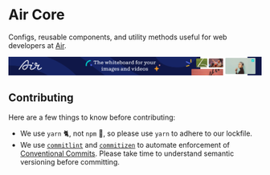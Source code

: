 # Air Core

Configs, reusable components, and utility methods useful for web developers at [Air](https://air.inc).

<a href="https://air.inc" target="_blank" rel="noopener noreferrer"><img src="./banner.png" alt="" /></a>

## Contributing

Here are a few things to know before contributing:

- We use `yarn` 🐈, not `npm` 🚫, so please use `yarn` to adhere to our lockfile.
- We use [`commitlint`](https://commitlint.js.org/) and [`commitizen`](http://commitizen.github.io/cz-cli/) to automate enforcement of [Conventional Commits](https://www.conventionalcommits.org/). Please take time to understand semantic versioning before committing.
